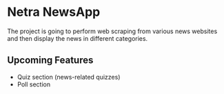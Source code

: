 # Netra NewsApp

The project is going to perform web scraping from various news websites and then display the news in different categories.

## Upcoming Features
- Quiz section (news-related quizzes)
- Poll section 
